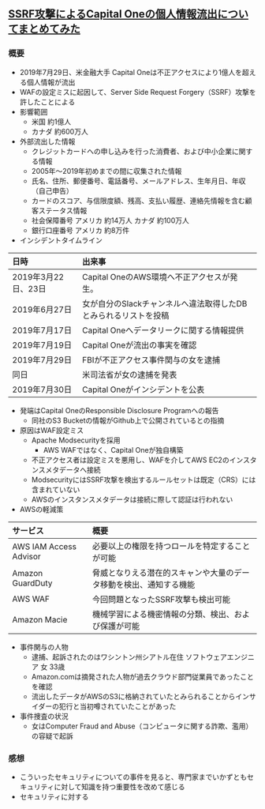 ## [SSRF攻撃によるCapital Oneの個人情報流出についてまとめてみた](https://piyolog.hatenadiary.jp/entry/2019/08/06/062154)
### 概要
- 2019年7月29日、米金融大手 Capital Oneは不正アクセスにより1億人を超える個人情報が流出
- WAFの設定ミスに起因して、Server Side Request Forgery（SSRF）攻撃を許したことによる
- 影響範囲
  - 米国 約1億人
  - カナダ 約600万人
- 外部流出した情報
  - クレジットカードへの申し込みを行った消費者、および中小企業に関する情報
  - 2005年～2019年初めまでの間に収集された情報
  - 氏名、住所、郵便番号、電話番号、メールアドレス、生年月日、年収（自己申告）
  - カードのスコア、与信限度額、残高、支払い履歴、連絡先情報を含む顧客ステータス情報
  - 社会保障番号 アメリカ 約14万人 カナダ 約100万人
  - 銀行口座番号 アメリカ 約8万件
- インシデントタイムライン

| 日時 | 出来事 |
|:--|:--|
| 2019年3月22日、23日 | Capital OneのAWS環境へ不正アクセスが発生。 |
| 2019年6月27日 | 女が自分のSlackチャンネルへ違法取得したDBとみられるリストを投稿 |
| 2019年7月17日 | Capital Oneへデータリークに関する情報提供 |
| 2019年7月19日 | Capital Oneが流出の事実を確認 |
| 2019年7月29日 | FBIが不正アクセス事件関与の女を逮捕 |
| 同日 | 米司法省が女の逮捕を発表 |
| 2019年7月30日 | Capital Oneがインシデントを公表 |

- 発端はCapital OneのResponsible Disclosure Programへの報告
  - 同社のS3 Bucketの情報がGithub上で公開されているとの指摘
- 原因はWAF設定ミス
  - Apache Modsecurityを採用
    - AWS WAFではなく、Capital Oneが独自構築
  - 不正アクセス者は設定ミスを悪用し、WAFを介してAWS EC2のインスタンスメタデータへ接続
  - ModsecurityにはSSRF攻撃を検出するルールセットは既定（CRS）には含まれていない
  - AWSのインスタンスメタデータは接続に際して認証は行われない
- AWSの軽減策

| サービス | 概要 |
|:--|:--|
| AWS IAM Access Advisor | 必要以上の権限を持つロールを特定することが可能 |
| Amazon GuardDuty | 脅威となりえる潜在的スキャンや大量のデータ移動を検出、通知する機能 |
| AWS WAF | 今回問題となったSSRF攻撃も検出可能 |
| Amazon Macie | 機械学習による機密情報の分類、検出、および保護が可能 |

- 事件関与の人物
  - 逮捕、起訴されたのはワシントン州シアトル在住 ソフトウェアエンジニア 女 33歳
  - Amazon.comは摘発された人物が過去クラウド部門従業員であったことを確認
  - 流出したデータがAWSのS3に格納されていたとみられることからインサイダーの犯行と当初噂されていたことがあった
- 事件捜査の状況
  - 女はComputer Fraud and Abuse（コンピュータに関する詐欺、濫用）の容疑で起訴

### 感想
- こういったセキュリティについての事件を見ると、専門家までいかずともセキュリティに対して知識を持つ重要性を改めて感じる
- セキュリティに対する
